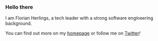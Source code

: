 ### Hello there
I am Florian Herlings, a tech leader with a strong software engineering background.

You can find out more on my [homepage](https://florianherlings.de) or follow me on [Twitter](https://twitter.com/__florian)!

